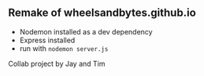 ## Remake of wheelsandbytes.github.io

- Nodemon installed as a dev dependency
- Express installed
- run with `nodemon server.js`

Collab project by Jay and Tim
